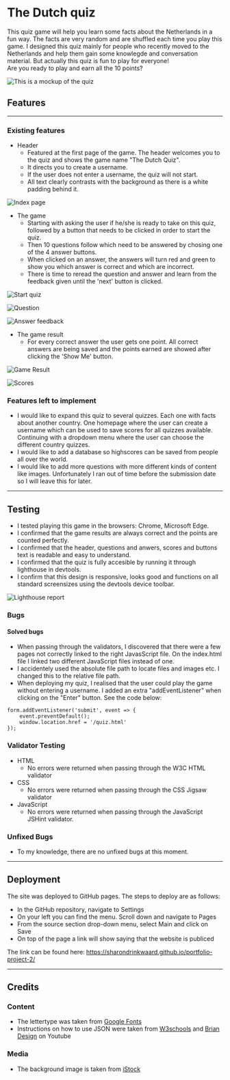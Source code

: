 # The Dutch quiz
This quiz game will help you learn some facts about the Netherlands in a fun way. The facts are very random and are shuffled each time you play this game. I designed this quiz mainly for people who recently moved to the Netherlands and help them gain some knowlegde and conversation material. But actually this quiz is fun to play for everyone! <br> Are you ready to play and earn all the 10 points?

![This is a mockup of the quiz](./doc/mockup-quiz.png)

## Features
---
### Existing features
* Header
    * Featured at the first page of the game. The header welcomes you to the quiz and shows the game name "The Dutch Quiz".
    * It directs you to create a username.
    * If the user does not enter a username, the quiz will not start.
    * All text clearly contrasts with the background as there is a white padding behind it.

![Index page](./doc/create-username-page.png)

* The game
    * Starting with asking the user if he/she is ready to take on this quiz, followed by a button that needs to be clicked in order to start the quiz. 
    * Then 10 questions follow which need to be answered by chosing one of the 4 answer buttons.
    * When clicked on an answer, the answers will turn red and green to show you which answer is correct and which are incorrect.
    * There is time to reread the question and answer and learn from the feedback given until the 'next' button is clicked.

![Start quiz](./doc/start-quiz-page.png)

![Question](./doc/questions-page.png)

![Answer feedback](./doc/questions-correct.png)

* The game result
    * For every correct answer the user gets one point. All correct answers are being saved and the points earned are showed after clicking the 'Show Me' button.
    
![Game Result](./doc/end-quiz.png)

![Scores](./doc/result-page.png)

### Features left to implement
* I would like to expand this quiz to several quizzes.  Each one with facts about another country. One homepage where the user can create a username which can be used to save scores for all quizzes available. Continuing with a dropdown menu where the user can choose the different country quizzes.
*  I would like to add a database so highscores can be saved from people all over the world.
* I would like to add more questions with more different kinds of content like images. Unfortunately I ran out of time before the submission date so I will leave this for later.
---
## Testing
* I tested playing this game in the browsers: Chrome, Microsoft Edge.
* I confirmed that the game results are always correct and the points are counted perfectly.
* I confirmed that the header, questions and anwers, scores and buttons text is readable and easy to understand.
* I confirmed that the quiz is fully accesible by running it through lighthouse in devtools.
* I confirm that this design is responsive, looks good and functions on all standard screensizes using the devtools device toolbar.

![Lighthouse report](./doc/lighthouse-report.png)


### Bugs
#### Solved bugs
* When passing through the validators, I discovered that there were a few pages not correctly linked to the right JavasScript file. On the index.html file I linked two different JavaScript files instead of one.
* I accidentely used the absolute file path to locate files and images etc. I changed this to the relative file path.
* When deploying my quiz, I realised that the user could play the game without entering a username. 
I added an extra "addEventListener" when clicking on the "Enter" button. See the code below: 
```
form.addEventListener('submit', event => {
    event.preventDefault();
    window.location.href = '/quiz.html'
});
``` 
### Validator Testing
* HTML
    * No errors were returned when passing through the  W3C HTML validator
* CSS
    * No errors were returned when passing through the CSS Jigsaw validator
* JavaScript
    * No errors were returned when passing through the JavaScript JSHint validator. 
### Unfixed Bugs
* To my knowledge, there are no unfixed bugs at this moment.
---

## Deployment
The site was deployed to GitHub pages. The steps to deploy are as follows:
- In the GitHub repository, navigate to Settings
- On your left you can find the menu. Scroll down and navigate to Pages
- From the source section drop-down menu, select Main and click on Save
- On top of the page a link will show saying that the website is publiced

The link can be found here: https://sharondrinkwaard.github.io/portfolio-project-2/

---
## Credits

### Content
* The lettertype was taken from [Google Fonts](https://fonts.google.com/)
* Instructions on how to use JSON were taken from [W3schools](https://www.w3schools.com/js/js_json_intro.asp) and [Brian Design](https://www.youtube.com/watch?v=f4fB9Xg2JEY&t=2567s) on Youtube
### Media
* The background image is taken from [iStock](https://www.istockphoto.com/nl/foto/traditionele-nederlandse-windmolens-en-huizen-in-de-buurt-van-het-kanaal-in-zaanstad-gm937057490-256331390)